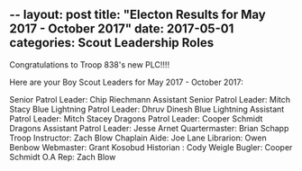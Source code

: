 --
layout: post
title:  "Electon Results for May 2017 - October 2017"
date:   2017-05-01
categories: Scout Leadership Roles
---

Congratulations to Troop 838's new PLC!!!!

Here are your Boy Scout Leaders for May 2017 - October 2017:

Senior Patrol Leader:                     Chip Riechmann
Assistant Senior Patrol Leader:           Mitch Stacy
Blue Lightning Patrol Leader:             Dhruv Dinesh
Blue Lightning Assistant Patrol Leader:   Mitch Stacey
Dragons Patrol Leader:                    Cooper Schmidt
Dragons Assistant Patrol Leader:          Jesse Arnet 
Quartermaster:                            Brian Schapp
Troop Instructor:                         Zach Blow
Chaplain Aide:                            Joe Lane
Librarion:                                Owen Benbow
Webmaster:                                Grant Kosobud
Historian :                               Cody Weigle
Bugler:                                   Cooper Schmidt
O.A Rep:                                  Zach Blow 
